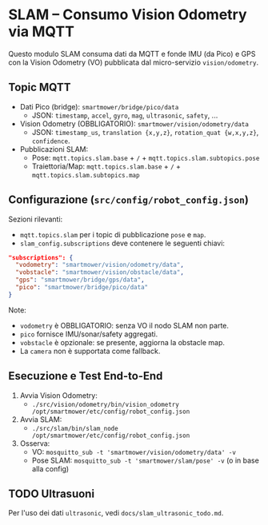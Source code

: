 # SLAM – Consumo Vision Odometry via MQTT

Questo modulo SLAM consuma dati da MQTT e fonde IMU (da Pico) e GPS con la Vision Odometry (VO) pubblicata dal micro-servizio `vision/odometry`.

## Topic MQTT
- Dati Pico (bridge): `smartmower/bridge/pico/data`
  - JSON: `timestamp`, `accel`, `gyro`, `mag`, `ultrasonic`, `safety`, ...
- Vision Odometry (OBBLIGATORIO): `smartmower/vision/odometry/data`
  - JSON: `timestamp_us`, `translation {x,y,z}`, `rotation_quat {w,x,y,z}`, `confidence`.
- Pubblicazioni SLAM:
  - Pose: `mqtt.topics.slam.base` + `/` + `mqtt.topics.slam.subtopics.pose`
  - Traiettoria/Map: `mqtt.topics.slam.base` + `/` + `mqtt.topics.slam.subtopics.map`

## Configurazione (`src/config/robot_config.json`)
Sezioni rilevanti:
- `mqtt.topics.slam` per i topic di pubblicazione `pose` e `map`.
- `slam_config.subscriptions` deve contenere le seguenti chiavi:
```json
"subscriptions": {
  "vodometry": "smartmower/vision/odometry/data",
  "vobstacle": "smartmower/vision/obstacle/data",
  "gps": "smartmower/bridge/gps/data",
  "pico": "smartmower/bridge/pico/data"
}
```
Note:
- `vodometry` è OBBLIGATORIO: senza VO il nodo SLAM non parte.
- `pico` fornisce IMU/sonar/safety aggregati.
- `vobstacle` è opzionale: se presente, aggiorna la obstacle map.
- La `camera` non è supportata come fallback.

## Esecuzione e Test End-to-End
1. Avvia Vision Odometry:
   - `./src/vision/odometry/bin/vision_odometry /opt/smartmower/etc/config/robot_config.json`
2. Avvia SLAM:
   - `./src/slam/bin/slam_node /opt/smartmower/etc/config/robot_config.json`
3. Osserva:
   - VO: `mosquitto_sub -t 'smartmower/vision/odometry/data' -v`
   - Pose SLAM: `mosquitto_sub -t 'smartmower/slam/pose' -v` (o in base alla config)

## TODO Ultrasuoni
Per l'uso dei dati `ultrasonic`, vedi `docs/slam_ultrasonic_todo.md`.
